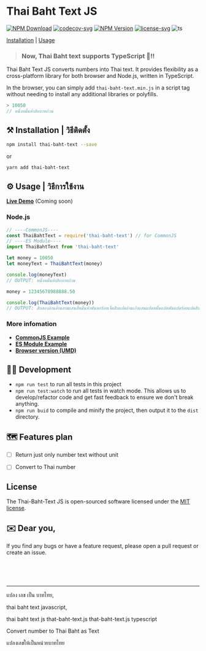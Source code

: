 # Thai Baht Text JS

[![NPM Download](https://img.shields.io/npm/dt/thai-baht-text.svg?style=flat-square)](https://www.npmjs.com/package/thai-baht-text)
[![codecov-svg](https://img.shields.io/codecov/c/github/antronic/thai-baht-text-js.svg?style=flat-square)](https://codecov.io/gh/antronic/thai-baht-text-js)
[![NPM Version](https://img.shields.io/npm/v/thai-baht-text.svg?style=flat-square)](https://www.npmjs.com/package/thai-baht-text)
[![license-svg](https://img.shields.io/badge/license-MIT-blue.svg?style=flat-square)](https://opensource.org/licenses/MIT)
![ts](https://flat.badgen.net/badge/Built%20With/TypeScript/blue)

[Installation](#%EF%B8%8F-installation--%E0%B8%A7%E0%B8%B4%E0%B8%98%E0%B8%B5%E0%B8%95%E0%B8%B4%E0%B8%94%E0%B8%95%E0%B8%B1%E0%B9%89%E0%B8%87) | [Usage](#%EF%B8%8F-usage--%E0%B8%A7%E0%B8%B4%E0%B8%98%E0%B8%B5%E0%B8%81%E0%B8%B2%E0%B8%A3%E0%B9%83%E0%B8%8A%E0%B9%89%E0%B8%87%E0%B8%B2%E0%B8%99)


>### Now, Thai Baht text supports TypeScript 🎉!!

Thai Baht Text JS converts numbers into Thai text. It provides flexibility as a cross-platform library for both browser and Node.js, written in TypeScript.

In the browser, you can simply add `thai-baht-text.min.js` in a script tag without needing to install any additional libraries or polyfills.

```Javascript
> 10050
// หนึ่งหมื่นห้าสิบบาทถ้วน
```

## ⚒️ Installation | วิธีติดตั้ง
```bash
npm install thai-baht-text --save
```
or
```bash
yarn add thai-baht-text
```
<!--
NOT AVAILABLE YET!
##### or
```bash
bower install thai-baht-text --save
``` -->


## ⚙️ Usage | วิธีการใช้งาน

**[Live Demo](#)** (Coming soon)

### Node.js
```javascript
// ----CommonJS----
const ThaiBahtText = require('thai-baht-text') // for CommonJS
// ----ES Module----
import ThaiBahtText from 'thai-baht-text'

let money = 10050
let moneyText = ThaiBahtText(money)

console.log(moneyText)
// OUTPUT: หนึ่งหมื่นห้าสิบบาทถ้วน

money = 12345678988888.50

console.log(ThaiBahtText(money))
// OUTPUT: สิบสองล้านล้านสามแสนสี่หมื่นห้าพันหกร้อยเจ็ดสิบแปดล้านเก้าแสนแปดหมื่นแปดพันแปดร้อยแปดสิบแปดบาทห้าสิบสตางค์
```
### More infomation
- **[CommonJS Example](/example/example_es5.js)**
- **[ES Module Example](/example/example_es6.js)**
- **[Browser version (UMD)](/example/example_umd)**

## 🧑‍💻 Development
* `npm run test` to run all tests in this project
* `npm run test:watch` to run all tests in watch mode. This allows us to develop/refactor code and get fast feedback to ensure we don't break anything.
* `npm run buid` to compile and minify the project, then output it to the `dist` directory.

<!-- ## Library & Development Tools
* [Stryker](https://stryker-mutator.io/) -->

## 🗺️ Features plan
- [ ] Return just only number text without unit
- [ ] Convert to Thai number


## License
The Thai-Baht-Text JS is open-sourced software licensed under the [MIT license](https://opensource.org/licenses/MIT).

## ✉️ Dear you,
If you find any bugs or have a feature request, please open a pull request or create an issue.


<br /><br /><br />
___
แปลง เลข เป็น บาทไทย,

thai baht text javascript,

thai baht text js
that-baht-text.js
that-baht-text.js typescript

Convert number to Thai Baht as Text

แปลงเลขให้เป็นหน่วยบาทไทย